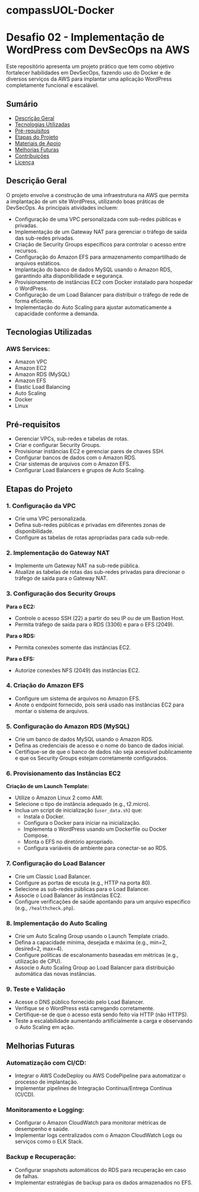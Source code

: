 # compassUOL-Docker

# Desafio 02 - Implementação de WordPress com DevSecOps na AWS

Este repositório apresenta um projeto prático que tem como objetivo fortalecer habilidades em DevSecOps, fazendo uso do Docker e de diversos serviços da AWS para implantar uma aplicação WordPress completamente funcional e escalável.

## Sumário
- [Descrição Geral](#descrição-geral)
- [Tecnologias Utilizadas](#tecnologias-utilizadas)
- [Pré-requisitos](#pré-requisitos)
- [Etapas do Projeto](#etapas-do-projeto)
- [Materiais de Apoio](#materiais-de-apoio)
- [Melhorias Futuras](#melhorias-futuras)
- [Contribuições](#contribuições)
- [Licença](#licença)

## Descrição Geral

O projeto envolve a construção de uma infraestrutura na AWS que permita a implantação de um site WordPress, utilizando boas práticas de DevSecOps. As principais atividades incluem:

- Configuração de uma VPC personalizada com sub-redes públicas e privadas.
- Implementação de um Gateway NAT para gerenciar o tráfego de saída das sub-redes privadas.
- Criação de Security Groups específicos para controlar o acesso entre recursos.
- Configuração do Amazon EFS para armazenamento compartilhado de arquivos estáticos.
- Implantação do banco de dados MySQL usando o Amazon RDS, garantindo alta disponibilidade e segurança.
- Provisionamento de instâncias EC2 com Docker instalado para hospedar o WordPress.
- Configuração de um Load Balancer para distribuir o tráfego de rede de forma eficiente.
- Implementação do Auto Scaling para ajustar automaticamente a capacidade conforme a demanda.

## Tecnologias Utilizadas

### AWS Services:
- Amazon VPC
- Amazon EC2
- Amazon RDS (MySQL)
- Amazon EFS
- Elastic Load Balancing
- Auto Scaling
- Docker
- Linux

## Pré-requisitos

- Gerenciar VPCs, sub-redes e tabelas de rotas.
- Criar e configurar Security Groups.
- Provisionar instâncias EC2 e gerenciar pares de chaves SSH.
- Configurar bancos de dados com o Amazon RDS.
- Criar sistemas de arquivos com o Amazon EFS.
- Configurar Load Balancers e grupos de Auto Scaling.

## Etapas do Projeto

### 1. Configuração da VPC
- Crie uma VPC personalizada.
- Defina sub-redes públicas e privadas em diferentes zonas de disponibilidade.
- Configure as tabelas de rotas apropriadas para cada sub-rede.

### 2. Implementação do Gateway NAT
- Implemente um Gateway NAT na sub-rede pública.
- Atualize as tabelas de rotas das sub-redes privadas para direcionar o tráfego de saída para o Gateway NAT.

### 3. Configuração dos Security Groups
**Para o EC2:**
- Controle o acesso SSH (22) a partir do seu IP ou de um Bastion Host.
- Permita tráfego de saída para o RDS (3306) e para o EFS (2049).

**Para o RDS:**
- Permita conexões somente das instâncias EC2.

**Para o EFS:**
- Autorize conexões NFS (2049) das instâncias EC2.

### 4. Criação do Amazon EFS
- Configure um sistema de arquivos no Amazon EFS.
- Anote o endpoint fornecido, pois será usado nas instâncias EC2 para montar o sistema de arquivos.

### 5. Configuração do Amazon RDS (MySQL)
- Crie um banco de dados MySQL usando o Amazon RDS.
- Defina as credenciais de acesso e o nome do banco de dados inicial.
- Certifique-se de que o banco de dados não seja acessível publicamente e que os Security Groups estejam corretamente configurados.

### 6. Provisionamento das Instâncias EC2
**Criação de um Launch Template:**
- Utilize o Amazon Linux 2 como AMI.
- Selecione o tipo de instância adequado (e.g., t2.micro).
- Inclua um script de inicialização (`user_data.sh`) que:
  - Instala o Docker.
  - Configura o Docker para iniciar na inicialização.
  - Implementa o WordPress usando um Dockerfile ou Docker Compose.
  - Monta o EFS no diretório apropriado.
  - Configura variáveis de ambiente para conectar-se ao RDS.

### 7. Configuração do Load Balancer
- Crie um Classic Load Balancer.
- Configure as portas de escuta (e.g., HTTP na porta 80).
- Selecione as sub-redes públicas para o Load Balancer.
- Associe o Load Balancer às instâncias EC2.
- Configure verificações de saúde apontando para um arquivo específico (e.g., `/healthcheck.php`).

### 8. Implementação do Auto Scaling
- Crie um Auto Scaling Group usando o Launch Template criado.
- Defina a capacidade mínima, desejada e máxima (e.g., min=2, desired=2, max=4).
- Configure políticas de escalonamento baseadas em métricas (e.g., utilização de CPU).
- Associe o Auto Scaling Group ao Load Balancer para distribuição automática das novas instâncias.

### 9. Teste e Validação
- Acesse o DNS público fornecido pelo Load Balancer.
- Verifique se o WordPress está carregando corretamente.
- Certifique-se de que o acesso está sendo feito via HTTP (não HTTPS).
- Teste a escalabilidade aumentando artificialmente a carga e observando o Auto Scaling em ação.

## Melhorias Futuras

### Automatização com CI/CD:
- Integrar o AWS CodeDeploy ou AWS CodePipeline para automatizar o processo de implantação.
- Implementar pipelines de Integração Contínua/Entrega Contínua (CI/CD).

### Monitoramento e Logging:
- Configurar o Amazon CloudWatch para monitorar métricas de desempenho e saúde.
- Implementar logs centralizados com o Amazon CloudWatch Logs ou serviços como o ELK Stack.

### Backup e Recuperação:
- Configurar snapshots automáticos do RDS para recuperação em caso de falhas.
- Implementar estratégias de backup para os dados armazenados no EFS.



